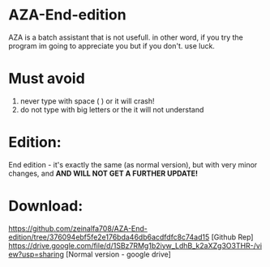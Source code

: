 # AZA-End-edition
AZA is a batch assistant that is not usefull. in other word, if you try the program im going to appreciate you but if you don't. use luck.

# Must avoid
1. never type with space ( ) or it will crash!
2. do not type with big letters or the it will not understand

# Edition:
End edition - it's exactly the same (as normal version), but with very minor changes, and **AND WILL NOT GET A FURTHER UPDATE!**

# Download:
https://github.com/zeinalfa708/AZA-End-edition/tree/376094ebf5fe2e176bda46db6acdfdfc8c74ad15 [Github Rep]
https://drive.google.com/file/d/1SBz7RMg1b2iyw_LdhB_k2aXZg3O3THR-/view?usp=sharing [Normal version - google drive]

